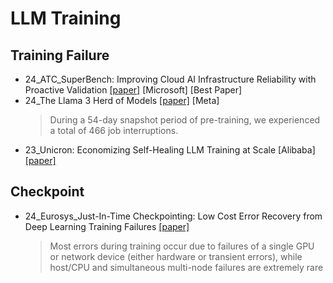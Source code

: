 # LLM Training

## Training Failure
- 24_ATC_SuperBench: Improving Cloud AI Infrastructure Reliability with Proactive Validation [[paper]](https://arxiv.org/abs/2402.06194)  [Microsoft] [Best Paper]
- 24_The Llama 3 Herd of Models [[paper]](https://ai.meta.com/research/publications/the-llama-3-herd-of-models/) [Meta]
  > During a 54-day snapshot period of pre-training, we experienced a total of 466 job interruptions.
- 23_Unicron: Economizing Self-Healing LLM Training at Scale [Alibaba] [[paper]](https://arxiv.org/abs/2401.00134) 


## Checkpoint

- 24_Eurosys_Just-In-Time Checkpointing: Low Cost Error Recovery from Deep Learning Training Failures [[paper]](https://dl.acm.org/doi/pdf/10.1145/3627703.3650085)
  > Most errors during training occur due to failures of a single GPU or network device (either hardware or transient errors), while host/CPU and simultaneous multi-node failures are extremely rare